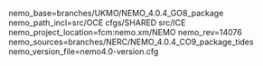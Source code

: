 nemo_base=branches/UKMO/NEMO_4.0.4_GO8_package
nemo_path_incl=src/OCE cfgs/SHARED src/ICE
nemo_project_location=fcm:nemo.xm/NEMO
nemo_rev=14076
nemo_sources=branches/NERC/NEMO_4.0.4_CO9_package_tides
nemo_version_file=nemo4.0-version.cfg
